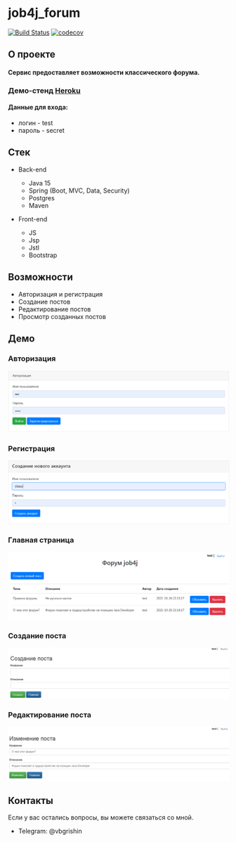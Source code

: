 # job4j_forum

[![Build Status](https://travis-ci.com/xocer/job4j_forum.svg?branch=master)](https://travis-ci.com/xocer/job4j_forum)
[![codecov](https://codecov.io/gh/xocer/job4j_forum/branch/master/graph/badge.svg)](https://codecov.io/gh/xocer/job4j_forum)

## О проекте
#### Сервис предоставляет возможности классического форума.

### Демо-стенд [Heroku](https://quiet-cove-96836.herokuapp.com/)

#### Данные для входа:
* логин - test
* пароль - secret

## Стек
* Back-end
    * Java 15
    * Spring (Boot, MVC, Data, Security)
    * Postgres
    * Maven

* Front-end
    * JS
    * Jsp
    * Jstl
    * Bootstrap

## Возможности
  * Авторизация и регистрация
  * Создание постов
  * Редактирование постов
  * Просмотр созданных постов

## Демо

### Авторизация
![ScreenShot](images/авторизация.PNG)

### Регистрация
![ScreenShot](images/регистрация.PNG)

### Главная страница
![ScreenShot](images/главная.PNG)

### Создание поста
![ScreenShot](images/создание_поста.PNG)

### Редактирование поста
![ScreenShot](images/апдейт.PNG)

## Контакты
Если у вас остались вопросы, вы можете связаться со мной.
* Telegram: @vbgrishin